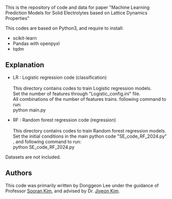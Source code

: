 This is the repository of code and data for paper "Machine Learning Prediction Models for Solid Electrolytes based on Lattice Dynamics Properties"


This codes are based on Python3, and require to install:
  - scikit-learn
  - Pandas with openpyxl
  - tqdm

Explanation
  - 
- LR : Logistic regression code (classification) \
  \
  This directory contains codes to train Logistic regression models.\
  Set the number of features through "Logistic_config.ini" file.\
  All combinations of the number of features trains. following command to run:\
  python main.py 
  
- RF : Random forest regression code (regression) \
  \
  This directory contains codes to train Random forest regression models.\
  Set the initial conditions in the main python code "SE_code_RF_2024.py"\
  , and following command to run:\
  python SE_code_RF_2024.py

Datasets are not included.

Authors
-
This code was primarily written by Donggeon Lee under the guidance of Professor [Sooran Kim](https://orcid.org/0000-0001-9568-1838), and advised by Dr. [Jiyeon Kim](https://orcid.org/0000-0001-7088-3871).

 
  
